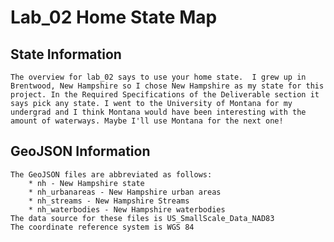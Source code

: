 # Lab_02 Home State Map

## State Information
    The overview for lab_02 says to use your home state.  I grew up in Brentwood, New Hampshire so I chose New Hampshire as my state for this project. In the Required Specifications of the Deliverable section it says pick any state. I went to the University of Montana for my undergrad and I think Montana would have been interesting with the amount of waterways. Maybe I'll use Montana for the next one!

## GeoJSON Information
    The GeoJSON files are abbreviated as follows:
        * nh - New Hampshire state 
        * nh_urbanareas - New Hampshire urban areas
        * nh_streams - New Hampshire Streams
        * nh_waterbodies - New Hampshire waterbodies
    The data source for these files is US_SmallScale_Data_NAD83
    The coordinate reference system is WGS 84    
   

